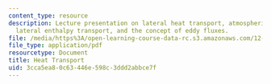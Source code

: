 ```yaml
---
content_type: resource
description: Lecture presentation on lateral heat transport, atmospheric heat transport,
  lateral enthalpy transport, and the concept of eddy fluxes.
file: /media/https%3A/open-learning-course-data-rc.s3.amazonaws.com/12-842-climate-physics-and-chemistry-fall-2008/3cca5ea80c63446e598c3ddd2abbce7f_part6_5.pdf
file_type: application/pdf
resourcetype: Document
title: Heat Transport
uid: 3cca5ea8-0c63-446e-598c-3ddd2abbce7f
---
```

